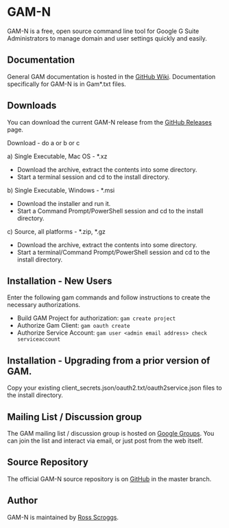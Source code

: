 GAM-N
=====
GAM-N is a free, open source command line tool for Google G Suite Administrators to manage domain and user settings quickly and easily.

Documentation
-------------
General GAM documentation is hosted in the [GitHub Wiki]. Documentation specifically for GAM-N is in Gam*.txt files.

Downloads
---------
You can download the current GAM-N release from the [GitHub Releases] page.

Download - do a or b or c

a) Single Executable, Mac OS - *.xz
- Download the archive, extract the contents into some directory.
- Start a terminal session and cd to the install directory.

b) Single Executable, Windows - *.msi
- Download the installer and run it.
- Start a Command Prompt/PowerShell session and cd to the install directory.

c) Source, all platforms - *.zip, *.gz
- Download the archive, extract the contents into some directory.
- Start a terminal/Command Prompt/PowerShell session and cd to the install directory.

Installation - New Users
------------------------
Enter the following gam commands and follow instructions to create the necessary authorizations.
- Build GAM Project for authorization: ```gam create project```
- Authorize Gam Client: ```gam oauth create```
- Authorize Service Account: ```gam user <admin email address> check serviceaccount```

Installation - Upgrading from a prior version of GAM.
----------------------------------------------------------------------------------
Copy your existing client_secrets.json/oauth2.txt/oauth2service.json files to the install directory.

Mailing List / Discussion group
-------------------------------
The GAM mailing list / discussion group is hosted on [Google Groups].  You can join the list and interact via email, or just post from the web itself.

Source Repository
-----------------
The official GAM-N source repository is on [GitHub] in the master branch.

Author
------
GAM-N is maintained by <a href="mailto:ross.scroggs@gmail.com">Ross Scroggs</a>.

[GitHub Releases]: https://github.com/taers232c/GAM-N/releases
[GitHub]: https://github.com/taers232c/GAM-N/tree/master
[GitHub Wiki]: https://github.com/jay0lee/GAM/wiki/
[Google Groups]: http://groups.google.com/group/google-apps-manager
